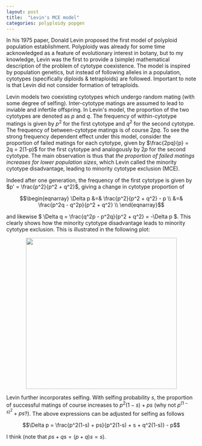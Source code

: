 ```yaml
---
layout: post
title:  "Levin's MCE model"
categories: polyploidy popgen
---
```


In his 1975 paper, Donald Levin proposed the first model of polyploid population establishment. Polyploidy was already for some time acknowledged as a feature of evolutionary interest in botany, but to my knowledge, Levin was the first to provide a (simple) mathematical description of the problem of cytotype coexistence. The model is inspired by population genetics, but instead of following alleles in a population, cytotypes (specifically diploids & tetraploids) are followed. Important to note is that Levin did not consider formation of tetraploids.

Levin models two coexisting cytotypes which undergo random mating (with some degree of selfing). Inter-cytotype matings are assumed to lead to inviable and infertile offspring. In Levin's model, the proportion of the two cytotypes are denoted as $p$ and $q$. The frequency of within-cytotype matings is given by $p^2$ for the first cytotype and $q^2$ for the second cytotype. The frequency of between-cytotype matings is of course $2pq$. To see the strong frequency dependent effect under this model, consider the proportion of failed matings for each cytotype, given by $\frac{2pq}{p} = 2q = 2(1-p)$ for the first cytotype and analogously by $2p$ for the second cytotype. The main observation is thus that *the proportion of failed matings increases for lower population sizes*, which Levin called the minority cytotype disadvantage, leading to minority cytotype exclusion (MCE).

Indeed after one generation, the frequency of the first cytotype is given by $p' = \frac{p^2}{p^2 + q^2}$, giving a change in cytotype proportion of

$$\begin{eqnarray}
\Delta p &=& \frac{p^2}{p^2 + q^2} - p \\
         &=& \frac{p^2q - q^2p}{p^2 + q^2} \\
\end{eqnarray}$$

and likewise $ \Delta q = \frac{q^2p - p^2q}{p^2 + q^2} = -\Delta p $. This clearly shows how the minority cytotype disadvantage leads to minority cytotype exclusion. This is illustrated in the following plot:

<center><img src="{{ "/assets/levinmce_1.png" | absolute_url }} " width='400px'></center>

Levin further incorporates selfing. With selfing probability $s$, the proportion of successful matings of course increases to $p^2(1-s) + ps$ (why not $p^(1-s)^2 + ps$?). The above expressions can be adjusted for selfing as follows

$$\Delta p = \frac{p^2(1-s) + ps}{p^2(1-s) + s + q^2(1-s)} - p$$

I think (note that $ps + qs = (p+q)s = s$).
